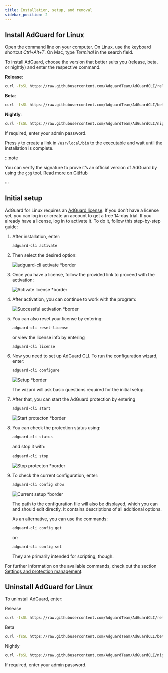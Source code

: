 ```yaml
---
title: Installation, setup, and removal
sidebar_position: 2
---
```


## Install AdGuard for Linux

Open the command line on your computer. On Linux, use the keyboard shortcut _Ctrl+Alt+T_. On Mac, type _Terminal_ in the search field.

To install AdGuard, choose the version that better suits you (release, beta, or nightly) and enter the respective command.

**Release**:

```sh
curl -fsSL https://raw.githubusercontent.com/AdguardTeam/AdGuardCLI/release/install.sh | sh -s -- -v
```

**Beta**:

```sh
curl -fsSL https://raw.githubusercontent.com/AdguardTeam/AdGuardCLI/beta/install.sh | sh -s -- -v
```

**Nightly**:

```sh
curl -fsSL https://raw.githubusercontent.com/AdguardTeam/AdGuardCLI/nightly/install.sh | sh -s -- -v
```

If required, enter your admin password.

Press `y` to create a link in `/usr/local/bin` to the executable and wait until the installation is complete.

:::note

You can verify the signature to prove it’s an official version of AdGuard by using the `gpg` tool. [Read more on GitHub](https://github.com/AdguardTeam/AdGuardCLI?tab=readme-ov-file#verify-releases)

:::

## Initial setup

AdGuard for Linux requires an [AdGuard license](https://adguard.com/license.html). If you don’t have a license yet, you can log in or create an account to get a free 14-day trial. If you already have a license, log in to activate it. To do it, follow this step-by-step guide:

1. After installation, enter:

   ```sh
   adguard-cli activate
   ```

2. Then select the desired option:

   ![adguard-cli activate \*border](https://cdn.adtidy.org/content/Kb/ad_blocker/linux/activation1.png)

3. Once you have a license, follow the provided link to proceed with the activation:

   ![Activate license \*border](https://cdn.adtidy.org/content/Kb/ad_blocker/linux/activation2.png)

4. After activation, you can continue to work with the program:

   ![Successful activation \*border](https://cdn.adtidy.org/content/Kb/ad_blocker/linux/activation3.png)

5. You can also reset your license by entering:

   ```sh
   adguard-cli reset-license
   ```

   or  view the license info by entering

   ```sh
   adguard-cli license
   ```

6. Now you need to set up AdGuard CLI. To run the configuration wizard, enter:

   ```sh
   adguard-cli configure
   ```

   ![Setup \*border](https://cdn.adtidy.org/content/Kb/ad_blocker/linux/activation4.png)

   The wizard will ask basic questions required for the initial setup.

7. After that, you can start the AdGuard protection by entering

   ```sh
   adguard-cli start
   ```

   ![Start protecton \*border](https://cdn.adtidy.org/content/Kb/ad_blocker/linux/activation5.png)

8. You can check the protection status using:

   ```sh
   adguard-cli status
   ```

   and stop it with:

   ```sh
   adguard-cli stop
   ```

   ![Stop protecton \*border](https://cdn.adtidy.org/content/Kb/ad_blocker/linux/activation6.png)

9. To check the current configuration, enter:

   ```sh
   adguard-cli config show
   ```

   ![Current setup \*border](https://cdn.adtidy.org/content/Kb/ad_blocker/linux/activation7.png)

   The path to the configuration file will also be displayed, which you can and should edit directly. It contains descriptions of all additional options.

   As an alternative, you can use the commands:

   ```sh
   adguard-cli config get
   ```

   or:

   ```sh
   adguard-cli config set
   ```

   They are primarily intended for scripting, though.

For further information on the available commands, check out the section [Settings and protection management](https://adguard.com/kb/adguard-for-linux/settings/).

## Uninstall AdGuard for Linux

To uninstall AdGuard, enter:

Release

```sh
curl -fsSL https://raw.githubusercontent.com/AdguardTeam/AdGuardCLI/release/install.sh | sh -s -- -v -u
```

Beta

```sh
curl -fsSL https://raw.githubusercontent.com/AdguardTeam/AdGuardCLI/beta/install.sh | sh -s -- -v -u
```

Nightly

```sh
curl -fsSL https://raw.githubusercontent.com/AdguardTeam/AdGuardCLI/nightly/install.sh | sh -s -- -v -u
```

If required, enter your admin password.
